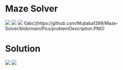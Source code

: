 # Maze Solver

<img src="https://github.com/Mujtaba1399/Maze-Solver/blob/main/Pics/mazeIntro.PNG">
<img src="https://github.com/Mujtaba1399/Maze-Solver/blob/main/Pics/mazeDiagram.PNG" style="padding-top:0px">
<img src="https://github.com/Mujtaba1399/Maze-Solver/blob/main/Pics/problemDescription.PNG">
![abc](https://github.com/Mujtaba1399/Maze-Solver/blob/main/Pics/problemDescription.PNG)

# Solution

<img src="https://github.com/Mujtaba1399/Maze-Solver/blob/main/Pics/mazeInitialization.PNG">
<img src="https://github.com/Mujtaba1399/Maze-Solver/blob/main/Pics/solution.PNG">
